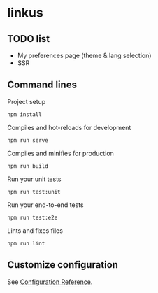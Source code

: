 # linkus

## TODO list
- My preferences page (theme & lang selection)
- SSR

## Command lines
Project setup
```
npm install
```

Compiles and hot-reloads for development
```
npm run serve
```

Compiles and minifies for production
```
npm run build
```

Run your unit tests
```
npm run test:unit
```

Run your end-to-end tests
```
npm run test:e2e
```

Lints and fixes files
```
npm run lint
```

## Customize configuration
See [Configuration Reference](https://cli.vuejs.org/config/).
